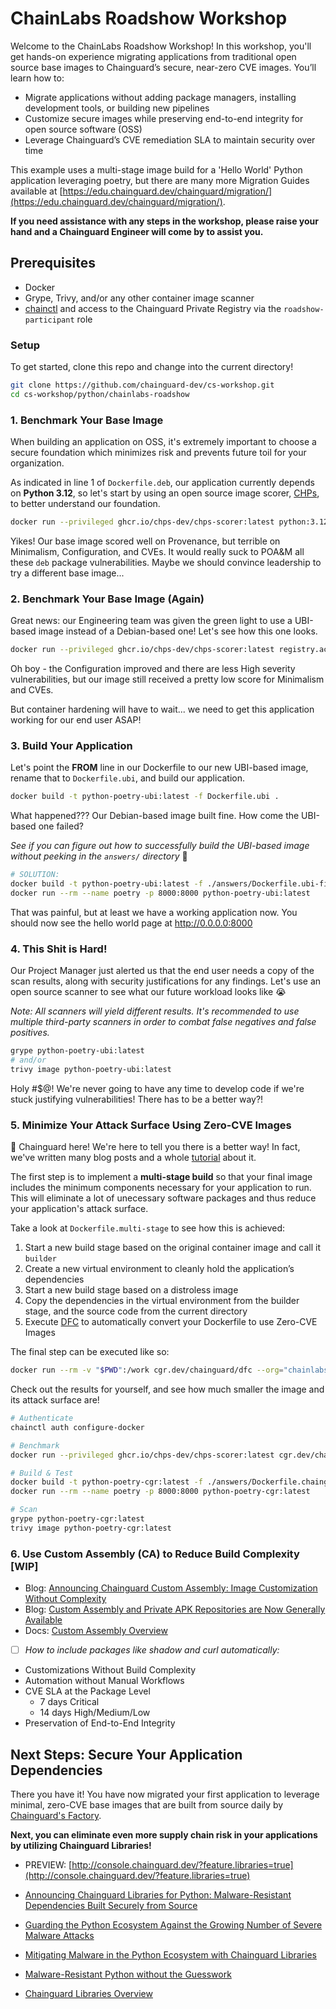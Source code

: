 # ChainLabs Roadshow Workshop

Welcome to the ChainLabs Roadshow Workshop! In this workshop, you'll get hands-on experience migrating applications from traditional open source base images to Chainguard’s secure, near-zero CVE images. You’ll learn how to:

- Migrate applications without adding package managers, installing development tools, or building new pipelines
- Customize secure images while preserving end-to-end integrity for open source software (OSS)
- Leverage Chainguard’s CVE remediation SLA to maintain security over time

This example uses a multi-stage image build for a 'Hello World' Python application leveraging poetry, but there are many more Migration Guides available at [https://edu.chainguard.dev/chainguard/migration/](https://edu.chainguard.dev/chainguard/migration/).

**If you need assistance with any steps in the workshop, please raise your hand and a Chainguard Engineer will come by to assist you.**

## Prerequisites

- Docker
- Grype, Trivy, and/or any other container image scanner
- [chainctl](https://edu.chainguard.dev/chainguard/chainguard-images/chainguard-registry/authenticating/#authenticating-with-the-chainctl-credential-helper) and access to the Chainguard Private Registry via the `roadshow-participant` role

### Setup

To get started, clone this repo and change into the current directory!

```sh
git clone https://github.com/chainguard-dev/cs-workshop.git
cd cs-workshop/python/chainlabs-roadshow
```

### 1. Benchmark Your Base Image

When building an application on OSS, it's extremely important to choose a secure foundation which minimizes risk and prevents future toil for your organization.

As indicated in line 1 of `Dockerfile.deb`, our application currently depends on **Python 3.12**, so let's start by using an open source image scorer, [CHPs](https://github.com/chps-dev/chps-scorer), to better understand our foundation.

```sh
docker run --privileged ghcr.io/chps-dev/chps-scorer:latest python:3.12
```

Yikes! Our base image scored well on Provenance, but terrible on Minimalism, Configuration, and CVEs. It would really suck to POA&M all these `deb` package vulnerabilities. Maybe we should convince leadership to try a different base image...

### 2. Benchmark Your Base Image (Again)

Great news: our Engineering team was given the green light to use a UBI-based image instead of a Debian-based one! Let's see how this one looks.

```sh
docker run --privileged ghcr.io/chps-dev/chps-scorer:latest registry.access.redhat.com/ubi9/python-311:latest
```

Oh boy - the Configuration improved and there are less High severity vulnerabilities, but our image still received a pretty low score for Minimalism and CVEs. 

But container hardening will have to wait... we need to get this application working for our end user ASAP!

### 3. Build Your Application

Let's point the **FROM** line in our Dockerfile to our new UBI-based image, rename that to `Dockerfile.ubi`, and build our application.

```sh
docker build -t python-poetry-ubi:latest -f Dockerfile.ubi .
```

What happened??? Our Debian-based image built fine. How come the UBI-based one failed? 

_See if you can figure out how to successfully build the UBI-based image without peeking in the `answers/` directory_ 🙂 

```sh
# SOLUTION:
docker build -t python-poetry-ubi:latest -f ./answers/Dockerfile.ubi-fixed .
docker run --rm --name poetry -p 8000:8000 python-poetry-ubi:latest
```

That was painful, but at least we have a working application now. You should now see the hello world page at http://0.0.0.0:8000

### 4. This Shit is Hard!

Our Project Manager just alerted us that the end user needs a copy of the scan results, along with security justifications for any findings. Let's use an open source scanner to see what our future workload looks like 😭

_Note: All scanners will yield different results. It's recommended to use multiple third-party scanners in order to combat false negatives and false positives._

```sh
grype python-poetry-ubi:latest
# and/or
trivy image python-poetry-ubi:latest
```

Holy #$@! We're never going to have any time to develop code if we're stuck justifying vulnerabilities! There has to be a better way?!

### 5. Minimize Your Attack Surface Using Zero-CVE Images

👋 Chainguard here! We're here to tell you there is a better way! In fact, we've written many blog posts and a whole [tutorial](https://edu.chainguard.dev/chainguard/chainguard-images/getting-started/python/) about it.

The first step is to implement a **multi-stage build** so that your final image includes the minimum components necessary for your application to run. This will eliminate a lot of unecessary software packages and thus reduce your application's attack surface.

Take a look at `Dockerfile.multi-stage` to see how this is achieved:

1. Start a new build stage based on the original container image and call it `builder`
2. Create a new virtual environment to cleanly hold the application’s dependencies
3. Start a new build stage based on a distroless image
4. Copy the dependencies in the virtual environment from the builder stage, and the source code from the current directory
5. Execute [DFC](https://github.com/chainguard-dev/dfc) to automatically convert your Dockerfile to use Zero-CVE Images

The final step can be executed like so:

```sh
docker run --rm -v "$PWD":/work cgr.dev/chainguard/dfc --org="chainlabs-roadshows" ./Dockerfile.multi-stage > ./Dockerfile.chainguard
```

Check out the results for yourself, and see how much smaller the image and its attack surface are!

```sh
# Authenticate
chainctl auth configure-docker

# Benchmark
docker run --privileged ghcr.io/chps-dev/chps-scorer:latest cgr.dev/chainguard/python:latest

# Build & Test
docker build -t python-poetry-cgr:latest -f ./answers/Dockerfile.chainguard .
docker run --rm --name poetry -p 8000:8000 python-poetry-cgr:latest

# Scan
grype python-poetry-cgr:latest
trivy image python-poetry-cgr:latest
```

### 6. Use Custom Assembly (CA) to Reduce Build Complexity [WIP]

- Blog: [Announcing Chainguard Custom Assembly: Image Customization Without Complexity](https://www.chainguard.dev/unchained/announcing-chainguard-custom-assembly-image-customization-without-complexity)
- Blog: [Custom Assembly and Private APK Repositories are Now Generally Available](https://www.chainguard.dev/unchained/custom-assembly-and-private-apk-repositories-now-generally-available)
- Docs: [Custom Assembly Overview](https://edu.chainguard.dev/chainguard/chainguard-images/features/ca-docs/custom-assembly/)

- [ ] _How to include packages like shadow and curl automatically:_

- Customizations Without Build Complexity
- Automation without Manual Workflows
- CVE SLA at the Package Level
    - 7 days Critical
    - 14 days High/Medium/Low
- Preservation of End-to-End Integrity

## Next Steps: Secure Your Application Dependencies

There you have it! You have now migrated your first application to leverage minimal, zero-CVE base images that are built from source daily by [Chainguard's Factory](https://www.chainguard.dev/unchained/this-shit-is-hard-inside-the-chainguard-factory).

**Next, you can eliminate even more supply chain risk in your applications by utilizing Chainguard Libraries!**
- PREVIEW: [http://console.chainguard.dev/?feature.libraries=true](http://console.chainguard.dev/?feature.libraries=true)

- [Announcing Chainguard Libraries for Python: Malware-Resistant Dependencies Built Securely from Source](https://www.chainguard.dev/unchained/announcing-chainguard-libraries-for-python-malware-resistant-dependencies-built-securely-from-source)
- [Guarding the Python Ecosystem Against the Growing Number of Severe Malware Attacks](https://www.chainguard.dev/unchained/guarding-the-python-ecosystem-against-the-growing-number-of-severe-malware-attacks)
- [Mitigating Malware in the Python Ecosystem with Chainguard Libraries](https://www.chainguard.dev/unchained/mitigating-malware-in-the-python-ecosystem-with-chainguard-libraries)
- [Malware-Resistant Python without the Guesswork](https://www.chainguard.dev/unchained/malware-resistant-python-without-the-guesswork)
- [Chainguard Libraries Overview](https://edu.chainguard.dev/chainguard/libraries/overview/)
